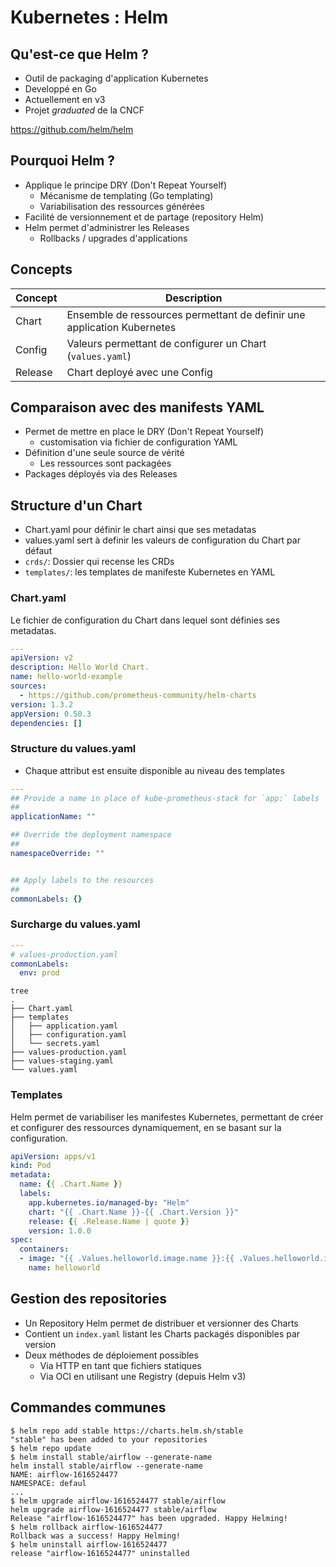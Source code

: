 # Kubernetes : Helm

## Qu'est-ce que Helm ?

- Outil de packaging d'application Kubernetes
- Developpé en Go
- Actuellement en v3
- Projet *graduated* de la CNCF

<https://github.com/helm/helm>

## Pourquoi Helm ?

  - Applique le principe DRY (Don't Repeat Yourself)
    - Mécanisme de templating (Go templating)
    - Variabilisation des ressources générées
  - Facilité de versionnement et de partage (repository Helm)
  - Helm permet d'administrer les Releases
    - Rollbacks / upgrades d'applications

## Concepts

Concept | Description
--------|------------------------------------------------------------------------
Chart   | Ensemble de ressources permettant de definir une application Kubernetes
Config  | Valeurs permettant de configurer un Chart (`values.yaml`)
Release | Chart deployé avec une Config

## Comparaison avec des manifests YAML

  - Permet de mettre en place le DRY (Don't Repeat Yourself)
    - customisation via fichier de configuration YAML
  - Définition d'une seule source de vérité
    - Les ressources sont packagées
  - Packages déployés via des Releases


## Structure d'un Chart

- Chart.yaml pour définir le chart ainsi que ses metadatas
- values.yaml sert à definir les valeurs de configuration du Chart par défaut
- `crds/`: Dossier qui recense les CRDs
- `templates/`: les templates de manifeste Kubernetes en YAML

### Chart.yaml

Le fichier de configuration du Chart dans lequel sont définies
ses metadatas.

```yaml
---
apiVersion: v2
description: Hello World Chart.
name: hello-world-example
sources:
  - https://github.com/prometheus-community/helm-charts
version: 1.3.2
appVersion: 0.50.3
dependencies: []
```

### Structure du values.yaml

- Chaque attribut est ensuite disponible au niveau des templates

```yaml
---
## Provide a name in place of kube-prometheus-stack for `app:` labels
##
applicationName: ""

## Override the deployment namespace
##
namespaceOverride: ""


## Apply labels to the resources
##
commonLabels: {}
```

### Surcharge du values.yaml

```yaml
---
# values-production.yaml
commonLabels:
  env: prod
```

```console
tree
.
├── Chart.yaml
├── templates
│   ├── application.yaml
│   ├── configuration.yaml
│   └── secrets.yaml
├── values-production.yaml
├── values-staging.yaml
└── values.yaml
```

### Templates

Helm permet de variabiliser les manifestes Kubernetes,
permettant de créer et configurer des ressources dynamiquement,
en se basant sur la configuration.

```yaml
apiVersion: apps/v1
kind: Pod
metadata:
  name: {{ .Chart.Name }}
  labels:
    app.kubernetes.io/managed-by: "Helm"
    chart: "{{ .Chart.Name }}-{{ .Chart.Version }}"
    release: {{ .Release.Name | quote }}
    version: 1.0.0
spec:
  containers:
  - image: "{{ .Values.helloworld.image.name }}:{{ .Values.helloworld.image.tag }}"
    name: helloworld
```

## Gestion des repositories

  - Un Repository Helm permet de distribuer et versionner des Charts
  - Contient un `index.yaml` listant les Charts packagés disponibles par version
  - Deux méthodes de déploiement possibles
    - Via HTTP en tant que fichiers statiques
    - Via OCI en utilisant une Registry (depuis Helm v3)

## Commandes communes

```console
$ helm repo add stable https://charts.helm.sh/stable
"stable" has been added to your repositories
$ helm repo update
$ helm install stable/airflow --generate-name
helm install stable/airflow --generate-name
NAME: airflow-1616524477
NAMESPACE: defaul
...
$ helm upgrade airflow-1616524477 stable/airflow
helm upgrade airflow-1616524477 stable/airflow
Release "airflow-1616524477" has been upgraded. Happy Helming!
$ helm rollback airflow-1616524477
Rollback was a success! Happy Helming!
$ helm uninstall airflow-1616524477
release "airflow-1616524477" uninstalled
```

